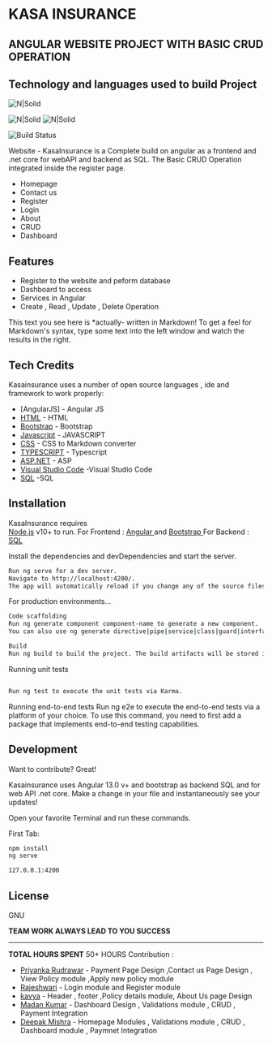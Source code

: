 
# KASA INSURANCE
## ANGULAR  WEBSITE PROJECT WITH BASIC CRUD OPERATION


## Technology and languages used to build Project
![N|Solid](https://miro.medium.com/max/480/1*FZDQJ7ZMtUuIDVhQR0mXsw.png)

![N|Solid](https://icons.getbootstrap.com/assets/img/icons-hero.png)
![N|Solid](https://www.freepnglogos.com/uploads/html5-logo-png/html5-logo-best-web-design-psd-html-cms-development-ecommerce-6.png)



![Build Status](https://travis-ci.org/joemccann/dillinger.svg?branch=master)

Website - KasaInsurance is a Complete build on angular as a frontend and .net core for webAPI and backend as SQL. The Basic CRUD Operation integrated inside the register page. 

- Homepage
- Contact us
- Register
- Login
- About 
- CRUD 
- Dashboard


## Features

- Register to the website and peform database
- Dashboard to access 
- Services in Angular
- Create , Read , Update , Delete Operation




This text you see here is *actually- written in Markdown! To get a feel
for Markdown's syntax, type some text into the left window and
watch the results in the right.

## Tech Credits

Kasainsurance uses a number of open source languages , ide and framework to work properly:

- [AngularJS] - Angular JS
- [HTML](https://html.spec.whatwg.org/) - HTML
- [Bootstrap](https://getbootstrap.com/) - Bootstrap
- [Javascript](https://www.javascript.com/) - JAVASCRIPT
- [CSS](https://css-tricks.com/) - CSS
to Markdown converter
- [TYPESCRIPT](https://www.typescriptlang.org/) - Typescript
- [ASP.NET](https://dotnet.microsoft.com/en-us/apps/aspnet) -  ASP
- [Visual Studio Code](https://code.visualstudio.com/)  -Visual Studio Code
- [SQL](https://www.microsoft.com/en-in/sql-server/sql-server-downloads)  -SQL




## Installation

KasaInsurance requires  
[Node.js](https://nodejs.org/) v10+ to run.
For Frontend : [Angular ](https://angular.io/)  and [Bootstrap ](https://getbootstrap.com/)
For Backend :  [SQL ](https://www.microsoft.com/en-in/sql-server/sql-server-downloads) 

Install the dependencies and devDependencies and start the server.

```sh
Run ng serve for a dev server. 
Navigate to http://localhost:4200/. 
The app will automatically reload if you change any of the source files.

```

For production environments...

```sh
Code scaffolding
Run ng generate component component-name to generate a new component. 
You can also use ng generate directive|pipe|service|class|guard|interface|enum|module.
```
```sh
Build
Run ng build to build the project. The build artifacts will be stored in the dist/ directory.
```
Running unit tests
```sh

Run ng test to execute the unit tests via Karma.
```

Running end-to-end tests
Run ng e2e to execute the end-to-end tests via a platform of your choice. To use this command, you need to first add a package that implements end-to-end testing capabilities.



## Development

Want to contribute? Great!

Kasainsurance  uses Angular 13.0 v+ and bootstrap as backend SQL and for web API .net core.
Make a change in your file and instantaneously see your updates!

Open your favorite Terminal and run these commands.

First Tab:

```sh
npm install
ng serve 
```






```sh
127.0.0.1:4200
```

## License

GNU

**TEAM WORK ALWAYS LEAD TO YOU SUCCESS**
****
**TOTAL HOURS SPENT**
50+ HOURS
Contribution :


- [Priyanka Rudrawar](https://github.com/priyarudrawar) -   Payment Page Design ,Contact us Page Design , View Policy module ,Apply new policy module
- [Rajeshwari](https://github.com/Rajeswaridevi9) - Login module and Register module 
- [kavya](https://github.com/kavyapd23) - Header , footer ,Policy details module,   About Us page Design 
- [Madan Kumar](https://github.com/MadhanKumaryk) - Dashboard Design , Validations module , CRUD , Payment Integration
- [Deepak Mishra](https://github.com/deepaksmishra) - Homepage Modules ,  Validations module , CRUD , Dashboard module , Paymnet Integration
